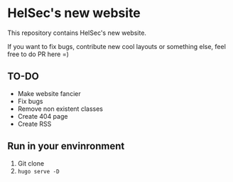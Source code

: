# HelSec's new website

This repository contains HelSec's new website.

If you want to fix bugs, contribute new cool layouts or something else, feel free to do PR here =)

## TO-DO

- Make website fancier
- Fix bugs
- Remove non existent classes
- Create 404 page
- Create RSS

## Run in your envinronment

1. Git clone
2. `hugo serve -D`